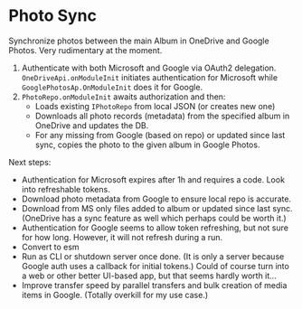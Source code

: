 # Photo Sync

Synchronize photos between the main Album in OneDrive and Google Photos.
Very rudimentary at the moment.

1. Authenticate with both Microsoft and Google via OAuth2 delegation. `OneDriveApi.onModuleInit` initiates authentication for Microsoft while `GooglePhotosAp.OnModuleInit` does it for Google.
2. `PhotoRepo.onModuleInit` awaits authorization and then:
   - Loads existing `IPhotoRepo` from local JSON (or creates new one)
   - Downloads all photo records (metadata) from the specified album in OneDrive and updates the DB.
   - For any missing from Google (based on repo) or updated since last sync, copies the photo to the given album in Google Photos.

Next steps:

- Authentication for Microsoft expires after 1h and requires a code. Look into refreshable tokens.
- Download photo metadata from Google to ensure local repo is accurate.
- Download from MS only files added to album or updated since last sync. (OneDrive has a sync feature as well which perhaps could be worth it.)
- Authentication for Google seems to allow token refreshing, but not sure for how long. However, it will not refresh during a run.
- Convert to esm
- Run as CLI or shutdown server once done. (It is only a server because Google auth uses a callback for initial tokens.) Could of course turn into a web or other better UI-based app, but that seems hardly worth it...
- Improve transfer speed by parallel transfers and bulk creation of media items in Google. (Totally overkill for my use case.)
